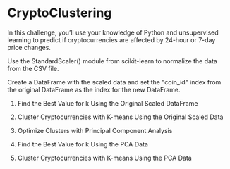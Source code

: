 # CryptoClustering

In this challenge, you’ll use your knowledge of Python and unsupervised learning to predict if cryptocurrencies are affected by 24-hour or 7-day price changes.

Use the StandardScaler() module from scikit-learn to normalize the data from the CSV file.

Create a DataFrame with the scaled data and set the "coin_id" index from the original DataFrame as the index for the new DataFrame.

1. Find the Best Value for k Using the Original Scaled DataFrame

2. Cluster Cryptocurrencies with K-means Using the Original Scaled Data

3. Optimize Clusters with Principal Component Analysis

4. Find the Best Value for k Using the PCA Data

5. Cluster Cryptocurrencies with K-means Using the PCA Data
